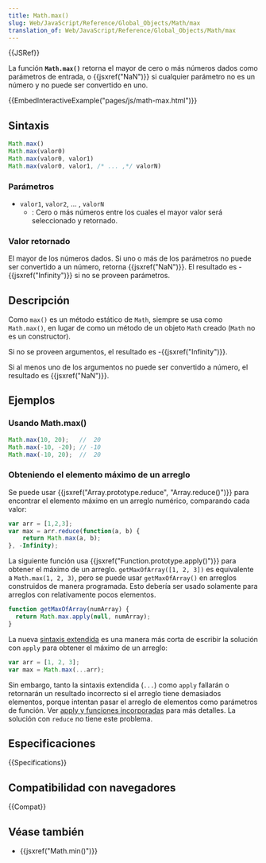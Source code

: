 ```yaml
---
title: Math.max()
slug: Web/JavaScript/Reference/Global_Objects/Math/max
translation_of: Web/JavaScript/Reference/Global_Objects/Math/max
---
```

{{JSRef}}

La función **`Math.max()`** retorna el mayor de cero o más números dados como parámetros de entrada, o {{jsxref("NaN")}} si cualquier parámetro no es un número y no puede ser convertido en uno.

{{EmbedInteractiveExample("pages/js/math-max.html")}}

## Sintaxis

```js
Math.max()
Math.max(valor0)
Math.max(valor0, valor1)
Math.max(valor0, valor1, /* ... ,*/ valorN)
```

### Parámetros

- `valor1`, `valor2`, ... , `valorN`
  - : Cero o más números entre los cuales el mayor valor será seleccionado y retornado.

### Valor retornado

El mayor de los números dados. Si uno o más de los parámetros no puede ser convertido a 
un número, retorna {{jsxref("NaN")}}. El resultado es
\-{{jsxref("Infinity")}} si no se proveen parámetros.

## Descripción

Como `max()` es un método estático de `Math`, siempre se usa
como `Math.max()`, en lugar de como un método de un objeto `Math`
creado (`Math` no es un constructor).

Si no se proveen argumentos, el resultado es -{{jsxref("Infinity")}}.

Si al menos uno de los argumentos no puede ser convertido a número, el resultado es
{{jsxref("NaN")}}.

## Ejemplos

### Usando Math.max()

```js
Math.max(10, 20);   //  20
Math.max(-10, -20); // -10
Math.max(-10, 20);  //  20
```

### Obteniendo el elemento máximo de un arreglo

Se puede usar {{jsxref("Array.prototype.reduce", "Array.reduce()")}} para encontrar el 
elemento máximo en un arreglo numérico, comparando cada valor:

```js
var arr = [1,2,3];
var max = arr.reduce(function(a, b) {
    return Math.max(a, b);
}, -Infinity);
```

La siguiente función usa {{jsxref("Function.prototype.apply()")}} para obtener el máximo
de un arreglo. `getMaxOfArray([1, 2, 3])` es equivalente a
`Math.max(1, 2, 3)`, pero se puede usar `getMaxOfArray()` en
arreglos construidos de manera programada. Esto debería ser usado solamente para arreglos con
relativamente pocos elementos.

```js
function getMaxOfArray(numArray) {
  return Math.max.apply(null, numArray);
}
```

La nueva [sintaxis extendida](/es/docs/Web/JavaScript/Reference/Operators/Spread_syntax)
es una manera más corta de escribir la solución con `apply` para obtener
el máximo de un arreglo:

```js
var arr = [1, 2, 3];
var max = Math.max(...arr);
```

Sin embargo, tanto la sintaxis extendida (`...`) como `apply` fallarán o retornarán
un resultado incorrecto si el arreglo tiene demasiados elementos, porque intentan pasar el arreglo
de elementos como parámetros de función.
Ver [apply y funciones incorporadas](/es/docs/Web/JavaScript/Reference/Global_Objects/Function/apply#apply_and_built-in_functions)
para más detalles. La solución con `reduce` no tiene este problema.

## Especificaciones

{{Specifications}}

## Compatibilidad con navegadores

{{Compat}}

## Véase también

- {{jsxref("Math.min()")}}
